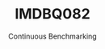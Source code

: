 ---
layout: default
title: IMDBQ082
subtitle: Continuous Benchmarking
selected: IMDB
expanded: Benchmarking
benchmark: /individual_results/IMDBQ082.html
---